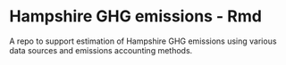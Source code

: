 # Hampshire GHG emissions - Rmd
A repo to support estimation of Hampshire GHG emissions using various data sources and emissions accounting methods.